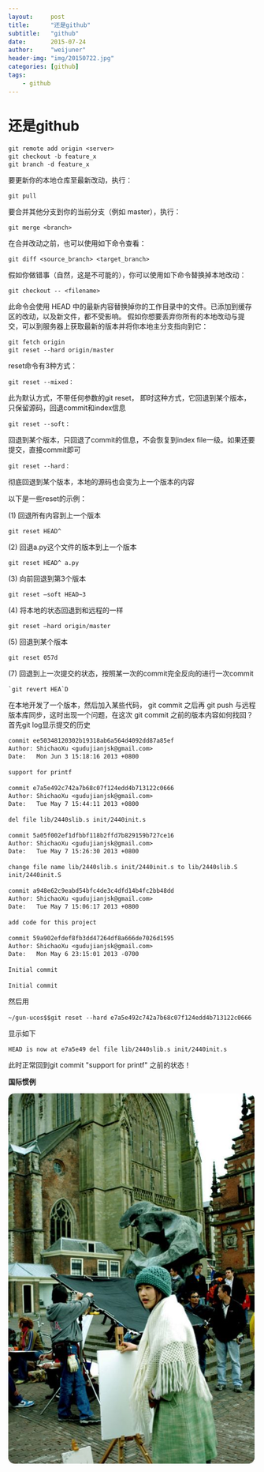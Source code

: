 ```yaml
---
layout:     post
title:      "还是github"
subtitle:   "github"
date:       2015-07-24
author:     "weijuner"
header-img: "img/20150722.jpg"
categories: [github]
tags:
    - github
---
```

# 还是github


    git remote add origin <server>
    git checkout -b feature_x
    git branch -d feature_x

要更新你的本地仓库至最新改动，执行：

    git pull

要合并其他分支到你的当前分支（例如 master），执行：

    git merge <branch>

在合并改动之前，也可以使用如下命令查看：

    git diff <source_branch> <target_branch>

假如你做错事（自然，这是不可能的），你可以使用如下命令替换掉本地改动：

    git checkout -- <filename>
此命令会使用 HEAD 中的最新内容替换掉你的工作目录中的文件。已添加到缓存区的改动，以及新文件，都不受影响。
假如你想要丢弃你所有的本地改动与提交，可以到服务器上获取最新的版本并将你本地主分支指向到它：

    git fetch origin
    git reset --hard origin/master

reset命令有3种方式：

    git reset --mixed：
此为默认方式，不带任何参数的git reset，
即时这种方式，它回退到某个版本，只保留源码，回退commit和index信息

    git reset --soft：
回退到某个版本，只回退了commit的信息，不会恢复到index file一级。如果还要提交，直接commit即可

    git reset --hard：
彻底回退到某个版本，本地的源码也会变为上一个版本的内容


以下是一些reset的示例：

(1) 回退所有内容到上一个版本  

    git reset HEAD^  
(2) 回退a.py这个文件的版本到上一个版本
  
    git reset HEAD^ a.py
  
(3) 向前回退到第3个版本
  
    git reset –soft HEAD~3
  
(4) 将本地的状态回退到和远程的一样
  
    git reset –hard origin/master
  
(5) 回退到某个版本
  
    git reset 057d
  
(7) 回退到上一次提交的状态，按照某一次的commit完全反向的进行一次commit
  
    `git revert HEA`D   


在本地开发了一个版本，然后加入某些代码， git commit 之后再 git push 与远程版本库同步，这时出现一个问题，在这次 git commit 之前的版本内容如何找回？
首先git log显示提交的历史

    commit ee50348120302b19318ab6a564d4092dd87a85ef
    Author: ShichaoXu <gudujianjsk@gmail.com>
    Date:   Mon Jun 3 15:18:16 2013 +0800
    
    support for printf
    
    commit e7a5e492c742a7b68c07f124edd4b713122c0666
    Author: ShichaoXu <gudujianjsk@gmail.com>
    Date:   Tue May 7 15:44:11 2013 +0800
    
    del file lib/2440slib.s init/2440init.s
    
    commit 5a05f002ef1dfbbf118b2ffd7b829159b727ce16
    Author: ShichaoXu <gudujianjsk@gmail.com>
    Date:   Tue May 7 15:26:30 2013 +0800
    
    change file name lib/2440slib.s init/2440init.s to lib/2440slib.S init/2440init.S
    
    commit a948e62c9eabd54bfc4de3c4dfd14b4fc2bb48dd
    Author: ShichaoXu <gudujianjsk@gmail.com>
    Date:   Tue May 7 15:06:17 2013 +0800
    
    add code for this project
    
    commit 59a902efdef8fb3dd47264df8a666de7026d1595
    Author: ShichaoXu <gudujianjsk@gmail.com>
    Date:   Mon May 6 23:15:01 2013 -0700
    
    Initial commit
    
    Initial commit
  
然后用
 
`~/gun-ucos$$git reset --hard e7a5e492c742a7b68c07f124edd4b713122c0666`  

显示如下
    
    HEAD is now at e7a5e49 del file lib/2440slib.s init/2440init.s  


此时正常回到git commit    "support for printf" 之前的状态！


**国际惯例**


![img](/img/20150724.jpg)